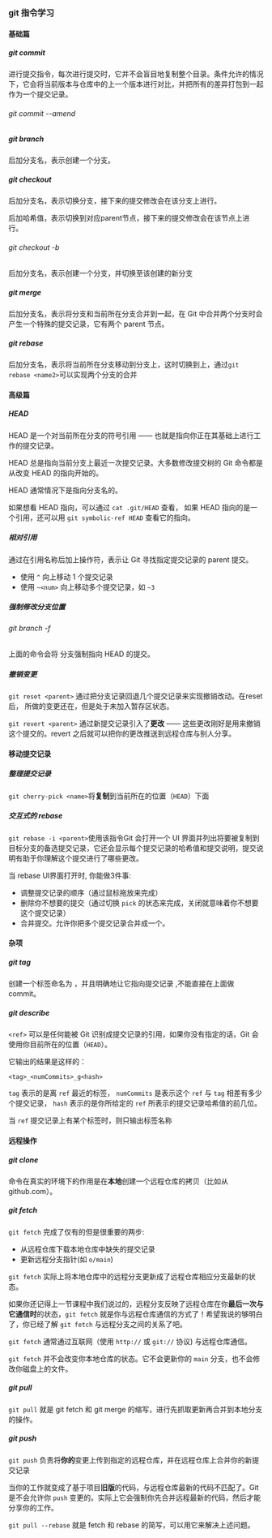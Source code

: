 ### git 指令学习

#### 基础篇

##### git commit

进行提交指令，每次进行提交时，它并不会盲目地复制整个目录。条件允许的情况下，它会将当前版本与仓库中的上一个版本进行对比，并把所有的差异打包到一起作为一个提交记录。

###### git commit --amend



##### git branch

后加分支名<name>，表示创建一个分支。

##### git checkout

后加分支名<name>，表示切换分支，接下来的提交修改会在该分支上进行。

后加哈希值<C>，表示切换到对应parent节点，接下来的提交修改会在该节点上进行。

###### git checkout -b

后加分支名<name>，表示创建一个分支，并切换至该创建的新分支

##### git merge

后加分支名<name>，表示将<name>分支和当前所在分支合并到一起，在 Git 中合并两个分支时会产生一个特殊的提交记录，它有两个 parent 节点。

##### git rebase

后加分支名<name1>，表示将当前所在分支<name2>移动到<name1>分支上，这时切换到<name1>上，通过`git rebase <name2>`可以实现两个分支的合并

#### 高级篇

##### HEAD

HEAD 是一个对当前所在分支的符号引用 —— 也就是指向你正在其基础上进行工作的提交记录。

HEAD 总是指向当前分支上最近一次提交记录。大多数修改提交树的 Git 命令都是从改变 HEAD 的指向开始的。

HEAD 通常情况下是指向分支名的。

如果想看 HEAD 指向，可以通过 `cat .git/HEAD` 查看， 如果 HEAD 指向的是一个引用，还可以用 `git symbolic-ref HEAD` 查看它的指向。

##### 相对引用

通过在引用名称后加上操作符，表示让 Git 寻找指定提交记录的 parent 提交。

- 使用 `^` 向上移动 1 个提交记录
- 使用 `~<num>` 向上移动多个提交记录，如 `~3`

##### 强制修改分支位置

###### git branch -f  <name>  <parent>

上面的命令会将 分支<name>强制指向 HEAD 的<parent>提交。

##### 撤销变更

`git reset <parent>` 通过把分支记录回退几个提交记录来实现撤销改动。在reset后，  所做的变更还在，但是处于未加入暂存区状态。

`git revert <parent>`  通过新提交记录引入了**更改** —— 这些更改刚好是用来撤销这个提交的。revert 之后就可以把你的更改推送到远程仓库与别人分享。

#### 移动提交记录

##### 整理提交记录

`git cherry-pick <name>`将<name>**复制**到当前所在的位置（`HEAD`）下面

##### 交互式的 rebase

`git rebase -i <parent>`使用该指令Git 会打开一个 UI 界面并列出将要被复制到目标分支的备选提交记录，它还会显示每个提交记录的哈希值和提交说明，提交说明有助于你理解这个提交进行了哪些更改。

当 rebase UI界面打开时, 你能做3件事:

- 调整提交记录的顺序（通过鼠标拖放来完成）
- 删除你不想要的提交（通过切换 `pick` 的状态来完成，关闭就意味着你不想要这个提交记录）
- 合并提交。允许你把多个提交记录合并成一个。

#### 杂项

##### git tag <tag> <name>

创建一个标签命名为 <tag>，并且明确地让它指向提交记录 <name>,不能直接在<tag>上面做 commit。

##### git describe <ref>

`<ref>` 可以是任何能被 Git 识别成提交记录的引用，如果你没有指定的话，Git 会使用你目前所在的位置（`HEAD`）。

它输出的结果是这样的：

```
<tag>_<numCommits>_g<hash>
```

`tag` 表示的是离 `ref` 最近的标签， `numCommits` 是表示这个 `ref` 与 `tag` 相差有多少个提交记录， `hash` 表示的是你所给定的 `ref` 所表示的提交记录哈希值的前几位。

当 `ref` 提交记录上有某个标签时，则只输出标签名称

#### 远程操作

##### git clone

 命令在真实的环境下的作用是在**本地**创建一个远程仓库的拷贝（比如从 github.com）。

##### git fetch

`git fetch` 完成了仅有的但是很重要的两步:

- 从远程仓库下载本地仓库中缺失的提交记录
- 更新远程分支指针(如 `o/main`)

`git fetch` 实际上将本地仓库中的远程分支更新成了远程仓库相应分支最新的状态。

如果你还记得上一节课程中我们说过的，远程分支反映了远程仓库在你**最后一次与它通信时**的状态，`git fetch` 就是你与远程仓库通信的方式了！希望我说的够明白了，你已经了解 `git fetch` 与远程分支之间的关系了吧。

`git fetch` 通常通过互联网（使用 `http://` 或 `git://` 协议) 与远程仓库通信。

`git fetch` 并不会改变你本地仓库的状态。它不会更新你的 `main` 分支，也不会修改你磁盘上的文件。

##### git pull

 `git pull` 就是 git fetch 和 git merge 的缩写，进行先抓取更新再合并到本地分支的操作。

##### git push

`git push` 负责将**你的**变更上传到指定的远程仓库，并在远程仓库上合并你的新提交记录

当你的工作就变成了基于项目**旧版**的代码，与远程仓库最新的代码不匹配了。Git 是不会允许你 `push` 变更的。实际上它会强制你先合并远程最新的代码，然后才能分享你的工作。

 `git pull --rebase` 就是 fetch 和 rebase 的简写，可以用它来解决上述问题。

